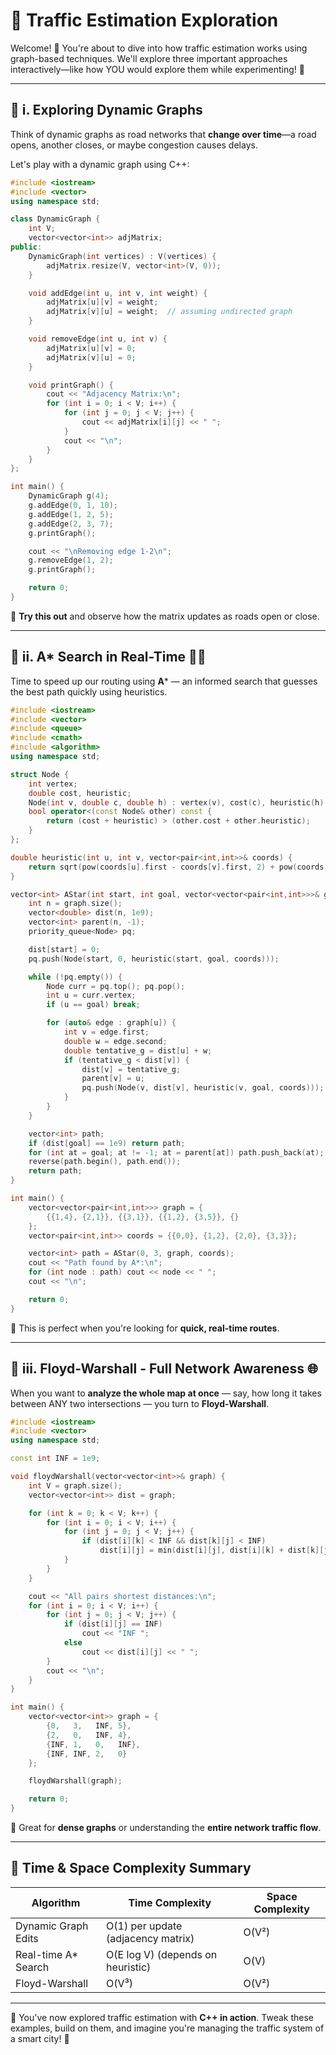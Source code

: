 
# 🚦 Traffic Estimation Exploration

Welcome! 👋 You're about to dive into how traffic estimation works using graph-based techniques. We'll explore three important approaches interactively—like how YOU would explore them while experimenting! 🧪

---

## 📌 i. Exploring Dynamic Graphs

Think of dynamic graphs as road networks that **change over time**—a road opens, another closes, or maybe congestion causes delays.

Let's play with a dynamic graph using C++:

```cpp
#include <iostream>
#include <vector>
using namespace std;

class DynamicGraph {
    int V;
    vector<vector<int>> adjMatrix;
public:
    DynamicGraph(int vertices) : V(vertices) {
        adjMatrix.resize(V, vector<int>(V, 0));
    }

    void addEdge(int u, int v, int weight) {
        adjMatrix[u][v] = weight;
        adjMatrix[v][u] = weight;  // assuming undirected graph
    }

    void removeEdge(int u, int v) {
        adjMatrix[u][v] = 0;
        adjMatrix[v][u] = 0;
    }

    void printGraph() {
        cout << "Adjacency Matrix:\n";
        for (int i = 0; i < V; i++) {
            for (int j = 0; j < V; j++) {
                cout << adjMatrix[i][j] << " ";
            }
            cout << "\n";
        }
    }
};

int main() {
    DynamicGraph g(4);
    g.addEdge(0, 1, 10);
    g.addEdge(1, 2, 5);
    g.addEdge(2, 3, 7);
    g.printGraph();

    cout << "\nRemoving edge 1-2\n";
    g.removeEdge(1, 2);
    g.printGraph();

    return 0;
}
```

🧠 **Try this out** and observe how the matrix updates as roads open or close.

---

## 📌 ii. A* Search in Real-Time 🚗💨

Time to speed up our routing using **A*** — an informed search that guesses the best path quickly using heuristics.

```cpp
#include <iostream>
#include <vector>
#include <queue>
#include <cmath>
#include <algorithm>
using namespace std;

struct Node {
    int vertex;
    double cost, heuristic;
    Node(int v, double c, double h) : vertex(v), cost(c), heuristic(h) {}
    bool operator<(const Node& other) const {
        return (cost + heuristic) > (other.cost + other.heuristic);
    }
};

double heuristic(int u, int v, vector<pair<int,int>>& coords) {
    return sqrt(pow(coords[u].first - coords[v].first, 2) + pow(coords[u].second - coords[v].second, 2));
}

vector<int> AStar(int start, int goal, vector<vector<pair<int,int>>>& graph, vector<pair<int,int>>& coords) {
    int n = graph.size();
    vector<double> dist(n, 1e9);
    vector<int> parent(n, -1);
    priority_queue<Node> pq;

    dist[start] = 0;
    pq.push(Node(start, 0, heuristic(start, goal, coords)));

    while (!pq.empty()) {
        Node curr = pq.top(); pq.pop();
        int u = curr.vertex;
        if (u == goal) break;

        for (auto& edge : graph[u]) {
            int v = edge.first;
            double w = edge.second;
            double tentative_g = dist[u] + w;
            if (tentative_g < dist[v]) {
                dist[v] = tentative_g;
                parent[v] = u;
                pq.push(Node(v, dist[v], heuristic(v, goal, coords)));
            }
        }
    }

    vector<int> path;
    if (dist[goal] == 1e9) return path;
    for (int at = goal; at != -1; at = parent[at]) path.push_back(at);
    reverse(path.begin(), path.end());
    return path;
}

int main() {
    vector<vector<pair<int,int>>> graph = {
        {{1,4}, {2,1}}, {{3,1}}, {{1,2}, {3,5}}, {}
    };
    vector<pair<int,int>> coords = {{0,0}, {1,2}, {2,0}, {3,3}};

    vector<int> path = AStar(0, 3, graph, coords);
    cout << "Path found by A*:\n";
    for (int node : path) cout << node << " ";
    cout << "\n";

    return 0;
}
```

🤖 This is perfect when you're looking for **quick, real-time routes**.

---

## 📌 iii. Floyd-Warshall - Full Network Awareness 🌐

When you want to **analyze the whole map at once** — say, how long it takes between ANY two intersections — you turn to **Floyd-Warshall**.

```cpp
#include <iostream>
#include <vector>
using namespace std;

const int INF = 1e9;

void floydWarshall(vector<vector<int>>& graph) {
    int V = graph.size();
    vector<vector<int>> dist = graph;

    for (int k = 0; k < V; k++) {
        for (int i = 0; i < V; i++) {
            for (int j = 0; j < V; j++) {
                if (dist[i][k] < INF && dist[k][j] < INF)
                    dist[i][j] = min(dist[i][j], dist[i][k] + dist[k][j]);
            }
        }
    }

    cout << "All pairs shortest distances:\n";
    for (int i = 0; i < V; i++) {
        for (int j = 0; j < V; j++) {
            if (dist[i][j] == INF)
                cout << "INF ";
            else
                cout << dist[i][j] << " ";
        }
        cout << "\n";
    }
}

int main() {
    vector<vector<int>> graph = {
        {0,   3,   INF, 5},
        {2,   0,   INF, 4},
        {INF, 1,   0,   INF},
        {INF, INF, 2,   0}
    };

    floydWarshall(graph);

    return 0;
}
```

🎯 Great for **dense graphs** or understanding the **entire network traffic flow**.

---

## 🧮 Time & Space Complexity Summary

| Algorithm           | Time Complexity      | Space Complexity |
|---------------------|---------------------|------------------|
| Dynamic Graph Edits  | O(1) per update (adjacency matrix) | O(V²)           |
| Real-time A* Search  | O(E log V) (depends on heuristic) | O(V)            |
| Floyd-Warshall       | O(V³)               | O(V²)            |

---

🚀 You've now explored traffic estimation with **C++ in action**. Tweak these examples, build on them, and imagine you're managing the traffic system of a smart city! 🌆
